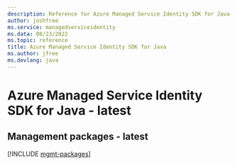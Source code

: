 ```yaml
---
description: Reference for Azure Managed Service Identity SDK for Java
author: joshfree
ms.service: managedserviceidentity
ms.data: 08/23/2022
ms.topic: reference
title: Azure Managed Service Identity SDK for Java
ms.author: jfree
ms.devlang: java
---
```

# Azure Managed Service Identity SDK for Java - latest

## Management packages - latest
[!INCLUDE [mgmt-packages](managed-service-identity-mgmt-index.md)]